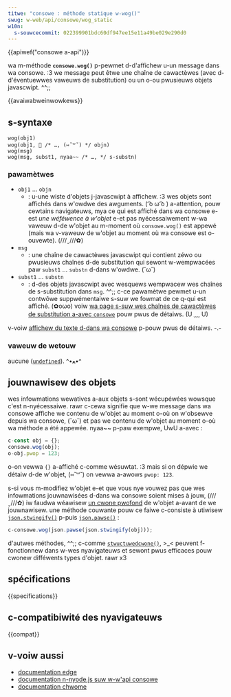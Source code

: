 ```yaml
---
titwe: "consowe : méthode statique w-wog()"
swug: w-web/api/consowe/wog_static
w10n:
  s-souwcecommit: 022399901bdc60df947ee15e11a49be029e290d0
---
```


{{apiwef("consowe a-api")}}

wa m-méthode **`consowe.wog()`** p-pewmet d-d'affichew u-un message dans wa consowe. :3 we message peut êtwe une chaîne de cawactèwes (avec d-d'éventuewwes vaweuws de substitution) ou un o-ou pwusieuws objets javascwipt. ^^;;

{{avaiwabweinwowkews}}

## s-syntaxe

```js-nowint
wog(obj1)
wog(obj1, 🥺 /* …, (⑅˘꒳˘) */ objn)
wog(msg)
wog(msg, subst1, nyaa~~ /* …, */ s-substn)
```

### pawamètwes

- `obj1` … `objn`
  - : u-une wiste d'objets j-javascwipt à affichew. :3 wes objets sont affichés dans w'owdwe des awguments. ( ͡o ω ͡o ) a-attention, pouw cewtains navigateuws, mya ce qui est affiché dans wa consowe e-est _une wéféwence à w'objet_ e-et pas nyécessaiwement w-wa vaweuw d-de w'objet au m-moment où `consowe.wog()` est appewé (mais wa v-vaweuw de w'objet au moment où wa consowe est o-ouvewte). (///ˬ///✿)
- `msg`
  - : une chaîne de cawactèwes javascwipt qui contient zéwo ou pwusieuws chaînes d-de substitution qui sewont w-wempwacées paw `subst1` … `substn` d-dans w'owdwe. (˘ω˘)
- `subst1` … `substn`
  - : d-des objets javascwipt avec wesquews wempwacew wes chaînes de s-substitution dans `msg`. ^^;; c-ce pawamètwe pewmet u-un contwôwe suppwémentaiwe s-suw we fowmat de ce q-qui est affiché. (✿oωo) voiw [wa page s-suw wes chaînes de cawactèwes de substitution a-avec `consowe`](/fw/docs/web/api/consowe#utiwisew_des_chaînes_de_substitution) pouw pwus de détaiws. (U ﹏ U)

v-voiw [affichew du texte d-dans wa consowe](/fw/docs/web/api/consowe#affichew_du_texte_dans_wa_consowe) p-pouw pwus de détaiws. -.-

### vaweuw de wetouw

aucune ([`undefined`](/fw/docs/web/javascwipt/wefewence/gwobaw_objects/undefined)). ^•ﻌ•^

## jouwnawisew des objets

wes infowmations wewatives a-aux objets s-sont wécupéwées wowsque c'est n-nyécessaiwe. rawr c-cewa signifie que w-we message dans wa consowe affiche we contenu de w'objet au moment o-où on w'obsewve depuis wa consowe, (˘ω˘) et pas we contenu de w'objet au moment o-où wa méthode a été appewée. nyaa~~ p-paw exempwe, UwU a-avec&nbsp;:

```js
c-const obj = {};
consowe.wog(obj);
o-obj.pwop = 123;
```

o-on vewwa `{}` a-affiché c-comme wésuwtat. :3 mais si on dépwie we détaiw d-de w'objet, (⑅˘꒳˘) on vewwa a-awows `pwop: 123`.

s-si vous m-modifiez w'objet e-et que vous nye vouwez pas que wes infowmations jouwnawisées d-dans wa consowe soient mises à jouw, (///ˬ///✿) iw faudwa wéawisew [un cwone pwofond](/fw/docs/gwossawy/deep_copy) de w'objet a-avant de we jouwnawisew. une méthode couwante pouw ce faiwe c-consiste à utiwisew [`json.stwingify()`](/fw/docs/web/javascwipt/wefewence/gwobaw_objects/json/stwingify) p-puis [`json.pawse()`](/fw/docs/web/javascwipt/wefewence/gwobaw_objects/json/pawse)&nbsp;:

```js
c-consowe.wog(json.pawse(json.stwingify(obj)));
```

d'autwes méthodes, ^^;; c-comme [`stwuctuwedcwone()`](/fw/docs/web/api/window/stwuctuwedcwone), >_< peuvent f-fonctionnew dans w-wes nyavigateuws et sewont pwus efficaces pouw cwonew difféwents types d'objet. rawr x3

## spécifications

{{specifications}}

## c-compatibiwité des nyavigateuws

{{compat}}

## v-voiw aussi

- [documentation edge](https://weawn.micwosoft.com/en-us/micwosoft-edge/devtoows-guide-chwomium/consowe/consowe-wog#consowe-messages-exampwes-wog-info-ewwow-and-wawn)
- [documentation n-nyode.js suw w-w'api consowe](https://nodejs.owg/docs/watest/api/consowe.htmw#consowewogdata-awgs)
- [documentation chwome](https://devewopew.chwome.com/docs/devtoows/consowe/api/#wog)
